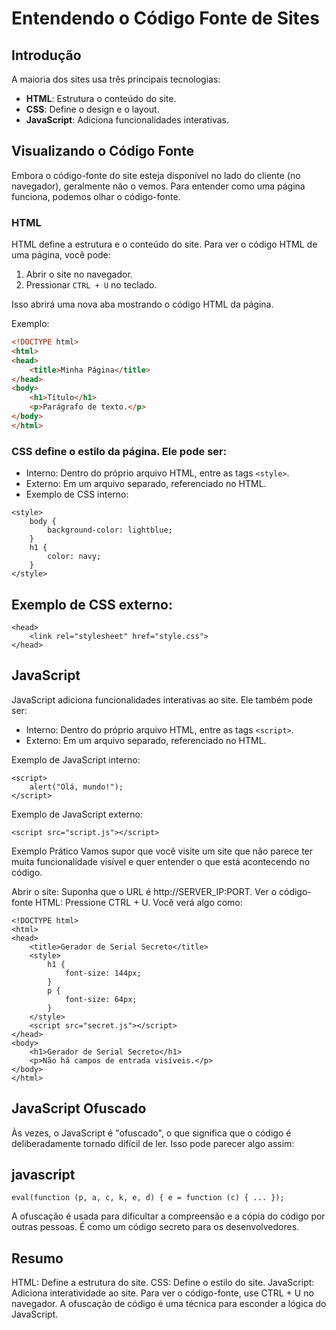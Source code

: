 # Entendendo o Código Fonte de Sites

## Introdução

A maioria dos sites usa três principais tecnologias:
- **HTML**: Estrutura o conteúdo do site.
- **CSS**: Define o design e o layout.
- **JavaScript**: Adiciona funcionalidades interativas.

## Visualizando o Código Fonte

Embora o código-fonte do site esteja disponível no lado do cliente (no navegador), geralmente não o vemos. Para entender como uma página funciona, podemos olhar o código-fonte.

### HTML

HTML define a estrutura e o conteúdo do site. Para ver o código HTML de uma página, você pode:
1. Abrir o site no navegador.
2. Pressionar `CTRL + U` no teclado.

Isso abrirá uma nova aba mostrando o código HTML da página.

Exemplo:
```html
<!DOCTYPE html>
<html>
<head>
    <title>Minha Página</title>
</head>
<body>
    <h1>Título</h1>
    <p>Parágrafo de texto.</p>
</body>
</html>
````

### CSS define o estilo da página. Ele pode ser:

- Interno: Dentro do próprio arquivo HTML, entre as tags `<style>`.
- Externo: Em um arquivo separado, referenciado no HTML.
- Exemplo de CSS interno:

```
<style>
    body {
        background-color: lightblue;
    }
    h1 {
        color: navy;
    }
</style>
```
## Exemplo de CSS externo:
````
<head>
    <link rel="stylesheet" href="style.css">
</head>
````

## JavaScript
JavaScript adiciona funcionalidades interativas ao site. Ele também pode ser:

- Interno: Dentro do próprio arquivo HTML, entre as tags `<script>`.
- Externo: Em um arquivo separado, referenciado no HTML.

Exemplo de JavaScript interno:

````
<script>
    alert("Olá, mundo!");
</script>
````

Exemplo de JavaScript externo:

```
<script src="script.js"></script>
```

Exemplo Prático
Vamos supor que você visite um site que não parece ter muita funcionalidade visível e quer entender o que está acontecendo no código.

Abrir o site: Suponha que o URL é http://SERVER_IP:PORT.
Ver o código-fonte HTML: Pressione CTRL + U.
Você verá algo como:

```
<!DOCTYPE html>
<html>
<head>
    <title>Gerador de Serial Secreto</title>
    <style>
        h1 {
            font-size: 144px;
        }
        p {
            font-size: 64px;
        }
    </style>
    <script src="secret.js"></script>
</head>
<body>
    <h1>Gerador de Serial Secreto</h1>
    <p>Não há campos de entrada visíveis.</p>
</body>
</html>
```
## JavaScript Ofuscado
Às vezes, o JavaScript é "ofuscado", o que significa que o código é deliberadamente tornado difícil de ler. Isso pode parecer algo assim:

## javascript
```
eval(function (p, a, c, k, e, d) { e = function (c) { ... });
```

A ofuscação é usada para dificultar a compreensão e a cópia do código por outras pessoas. É como um código secreto para os desenvolvedores.

## Resumo
HTML: Define a estrutura do site.
CSS: Define o estilo do site.
JavaScript: Adiciona interatividade ao site.
Para ver o código-fonte, use CTRL + U no navegador.
A ofuscação de código é uma técnica para esconder a lógica do JavaScript.
